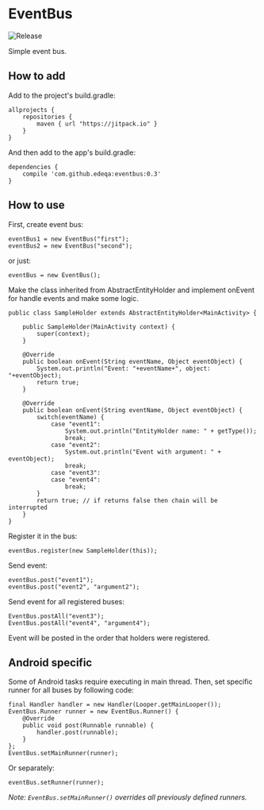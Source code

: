 # EventBus

![Release](https://jitpack.io/v/Edeqa/EventBus.svg)

Simple event bus.

## How to add

Add to the project's build.gradle:

    allprojects {
        repositories {
            maven { url "https://jitpack.io" }
        }
    }


And then add to the app's build.gradle:


    dependencies {
        compile 'com.github.edeqa:eventbus:0.3'
    }

## How to use

First, create event bus:

    eventBus1 = new EventBus("first");
    eventBus2 = new EventBus("second");

or just:

    eventBus = new EventBus();

Make the class inherited from AbstractEntityHolder and implement onEvent for handle events and make some logic.

    public class SampleHolder extends AbstractEntityHolder<MainActivity> {

        public SampleHolder(MainActivity context) {
            super(context);
        }

        @Override
        public boolean onEvent(String eventName, Object eventObject) {
            System.out.println("Event: "+eventName+", object: "+eventObject);
            return true;
        }

        @Override
        public boolean onEvent(String eventName, Object eventObject) {
            switch(eventName) {
                case "event1":
                    System.out.println("EntityHolder name: " + getType());
                    break;
                case "event2":
                    System.out.println("Event with argument: " + eventObject);
                    break;
                case "event3":
                case "event4":
                    break;
            }
            return true; // if returns false then chain will be interrupted
        }
    }

Register it in the bus:

    eventBus.register(new SampleHolder(this));

Send event:

    eventBus.post("event1");
    eventBus.post("event2", "argument2");

Send event for all registered buses:

    EventBus.postAll("event3");
    EventBus.postAll("event4", "argument4");

Event will be posted in the order that holders were registered.

## Android specific

Some of Android tasks require executing in main thread. Then, set specific runner for all buses by following code:

    final Handler handler = new Handler(Looper.getMainLooper());
    EventBus.Runner runner = new EventBus.Runner() {
        @Override
        public void post(Runnable runnable) {
            handler.post(runnable);
        }
    };
    EventBus.setMainRunner(runner);

Or separately:

    eventBus.setRunner(runner);

_Note: `EventBus.setMainRunner()` overrides all previously defined runners._
